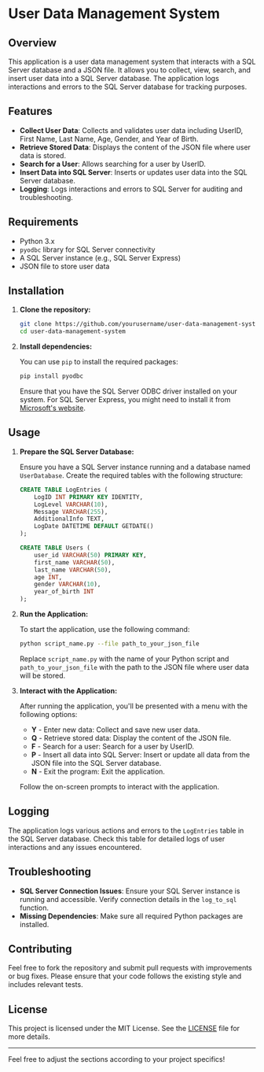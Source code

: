 
# User Data Management System

## Overview

This application is a user data management system that interacts with a SQL Server database and a JSON file. It allows you to collect, view, search, and insert user data into a SQL Server database. The application logs interactions and errors to the SQL Server database for tracking purposes.

## Features

- **Collect User Data**: Collects and validates user data including UserID, First Name, Last Name, Age, Gender, and Year of Birth.
- **Retrieve Stored Data**: Displays the content of the JSON file where user data is stored.
- **Search for a User**: Allows searching for a user by UserID.
- **Insert Data into SQL Server**: Inserts or updates user data into the SQL Server database.
- **Logging**: Logs interactions and errors to SQL Server for auditing and troubleshooting.

## Requirements

- Python 3.x
- `pyodbc` library for SQL Server connectivity
- A SQL Server instance (e.g., SQL Server Express)
- JSON file to store user data

## Installation

1. **Clone the repository:**

    ```bash
    git clone https://github.com/yourusername/user-data-management-system.git
    cd user-data-management-system
    ```

2. **Install dependencies:**

    You can use `pip` to install the required packages:

    ```bash
    pip install pyodbc
    ```

    Ensure that you have the SQL Server ODBC driver installed on your system. For SQL Server Express, you might need to install it from [Microsoft's website](https://docs.microsoft.com/en-us/sql/connect/odbc/download-odbc-driver-for-sql-server).

## Usage

1. **Prepare the SQL Server Database:**

   Ensure you have a SQL Server instance running and a database named `UserDatabase`. Create the required tables with the following structure:

    ```sql
    CREATE TABLE LogEntries (
        LogID INT PRIMARY KEY IDENTITY,
        LogLevel VARCHAR(10),
        Message VARCHAR(255),
        AdditionalInfo TEXT,
        LogDate DATETIME DEFAULT GETDATE()
    );

    CREATE TABLE Users (
        user_id VARCHAR(50) PRIMARY KEY,
        first_name VARCHAR(50),
        last_name VARCHAR(50),
        age INT,
        gender VARCHAR(10),
        year_of_birth INT
    );
    ```

2. **Run the Application:**

   To start the application, use the following command:

    ```bash
    python script_name.py --file path_to_your_json_file
    ```

   Replace `script_name.py` with the name of your Python script and `path_to_your_json_file` with the path to the JSON file where user data will be stored.

3. **Interact with the Application:**

   After running the application, you'll be presented with a menu with the following options:

   - **Y** - Enter new data: Collect and save new user data.
   - **Q** - Retrieve stored data: Display the content of the JSON file.
   - **F** - Search for a user: Search for a user by UserID.
   - **P** - Insert all data into SQL Server: Insert or update all data from the JSON file into the SQL Server database.
   - **N** - Exit the program: Exit the application.

   Follow the on-screen prompts to interact with the application.

## Logging

The application logs various actions and errors to the `LogEntries` table in the SQL Server database. Check this table for detailed logs of user interactions and any issues encountered.

## Troubleshooting

- **SQL Server Connection Issues**: Ensure your SQL Server instance is running and accessible. Verify connection details in the `log_to_sql` function.
- **Missing Dependencies**: Make sure all required Python packages are installed.

## Contributing

Feel free to fork the repository and submit pull requests with improvements or bug fixes. Please ensure that your code follows the existing style and includes relevant tests.

## License

This project is licensed under the MIT License. See the [LICENSE](LICENSE) file for more details.

---

Feel free to adjust the sections according to your project specifics!